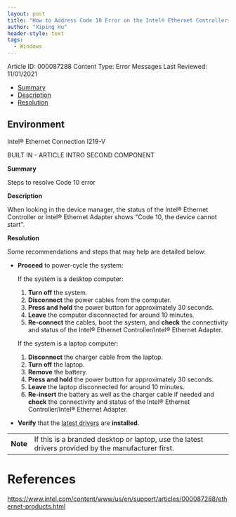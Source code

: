 ```yaml
---
layout: post
title: "How to Address Code 10 Error on the Intel® Ethernet Controllers..."
author: "Xiping Hu"
header-style: text
tags:
  - Windows
---
```



Article ID: 000087288 Content Type: Error Messages Last Reviewed: 11/01/2021

-   [Summary](https://www.intel.com/content/www/us/en/support/articles/000087288/ethernet-products.html#summary)
-   [Description](https://www.intel.com/content/www/us/en/support/articles/000087288/ethernet-products.html#description)
-   [Resolution](https://www.intel.com/content/www/us/en/support/articles/000087288/ethernet-products.html#resolution)

## Environment

Intel® Ethernet Connection I219-V

BUILT IN - ARTICLE INTRO SECOND COMPONENT

**Summary**

Steps to resolve Code 10 error

**Description**

When looking in the device manager, the status of the Intel® Ethernet Controller or Intel® Ethernet Adapter shows "Code 10, the device cannot start".

**Resolution**

Some recommendations and steps that may help are detailed below:

-   **Proceed** to power-cycle the system:
    
    If the system is a desktop computer:
    
    1.  **Turn off** the system.
    2.  **Disconnect** the power cables from the computer.
    3.  **Press and hold** the power button for approximately 30 seconds.
    4.  **Leave** the computer disconnected for around 10 minutes.
    5.  **Re-connect** the cables, boot the system, and **check** the connectivity and status of the Intel® Ethernet Controller/Intel® Ethernet Adapter.
    
    If the system is a laptop computer:
    
    1.  **Disconnect** the charger cable from the laptop.
    2.  **Turn off** the laptop.
    3.  **Remove** the battery.
    4.  **Press and hold** the power button for approximately 30 seconds.
    5.  **Leave** the laptop disconnected for around 10 minutes.
    6.  **Re-insert** the battery as well as the charger cable if needed and **check** the connectivity and status of the Intel® Ethernet Controller/Intel® Ethernet Adapter.
-   **Verify** that the [latest drivers](https://www.intel.com/content/www/us/en/download-center/home.html) are **installed**.

<table><tbody><tr><td colspan="1" rowspan="1"><strong>Note</strong></td><td colspan="1" rowspan="1">If this is a branded desktop or laptop, use the latest drivers provided by the manufacturer first.</td></tr></tbody></table>

# References
<https://www.intel.com/content/www/us/en/support/articles/000087288/ethernet-products.html>
